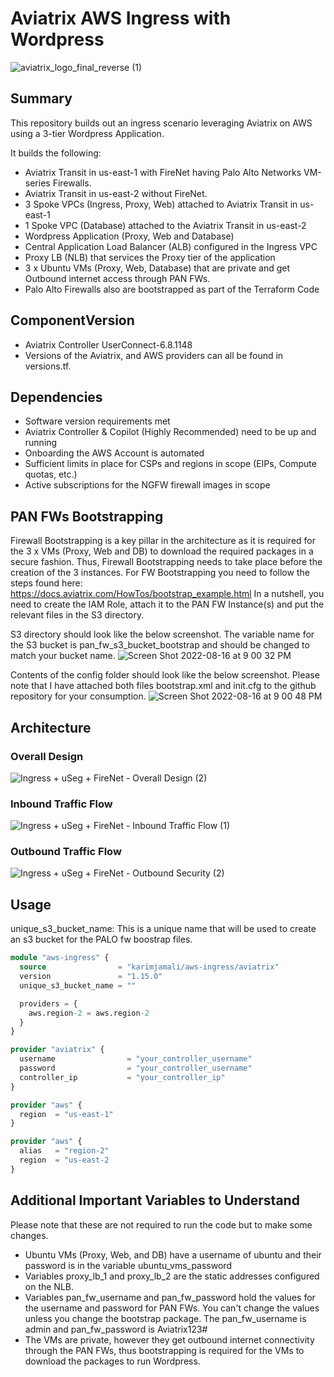 # Aviatrix AWS Ingress with Wordpress

![aviatrix_logo_final_reverse (1)](https://user-images.githubusercontent.com/16576150/185464537-8cb09a38-d0d8-41fe-b400-5dd863eacf91.png)

## Summary

This repository builds out an ingress scenario leveraging Aviatrix on AWS using a 3-tier Wordpress Application.

It builds the following:

* Aviatrix Transit in us-east-1 with FireNet having Palo Alto Networks VM-series Firewalls.
* Aviatrix Transit in us-east-2 without FireNet.  
* 3 Spoke VPCs (Ingress, Proxy, Web) attached to Aviatrix Transit in us-east-1  
* 1 Spoke VPC (Database) attached to the Aviatrix Transit in us-east-2
* Wordpress Application (Proxy, Web and Database)
* Central Application Load Balancer (ALB) configured in the Ingress VPC
* Proxy LB (NLB) that services the Proxy tier of the application
* 3 x Ubuntu VMs (Proxy, Web, Database) that are private and get Outbound internet access through PAN FWs.
* Palo Alto Firewalls also are bootstrapped as part of the Terraform Code

## ComponentVersion

* Aviatrix Controller UserConnect-6.8.1148  
* Versions of the Aviatrix, and AWS providers can all be found in versions.tf.

## Dependencies

* Software version requirements met
* Aviatrix Controller & Copilot (Highly Recommended) need to be up and running
* Onboarding the AWS Account is automated
* Sufficient limits in place for CSPs and regions in scope (EIPs, Compute quotas, etc.)
* Active subscriptions for the NGFW firewall images in scope

## PAN FWs Bootstrapping

Firewall Bootstrapping is a key pillar in the architecture as it is required for the 3 x VMs (Proxy, Web and DB) to download the required packages in a secure fashion. Thus, Firewall Bootstrapping needs to take place before the creation of the 3 instances.
For FW Bootstrapping you need to follow the steps found here: https://docs.aviatrix.com/HowTos/bootstrap_example.html
In a nutshell, you need to create the IAM Role, attach it to the PAN FW Instance(s) and put the relevant files in the S3 directory.

S3 directory should look like the below screenshot. The variable name for the S3 bucket is pan_fw_s3_bucket_bootstrap and should be changed to match your bucket name.
![Screen Shot 2022-08-16 at 9 00 32 PM](https://user-images.githubusercontent.com/16576150/185457948-b163ec9f-b0ab-47aa-99d9-e0ae12680e62.png)

Contents of the config folder should look like the below screenshot. Please note that I have attached both files bootstrap.xml and init.cfg to the github repository for your consumption.
![Screen Shot 2022-08-16 at 9 00 48 PM](https://user-images.githubusercontent.com/16576150/185458081-8b46eb26-238c-4bb6-b025-bf0484504cf3.png)

## Architecture

### Overall Design

![Ingress + uSeg + FireNet - Overall Design (2)](https://user-images.githubusercontent.com/16576150/185468311-6271e5c3-42d8-45f5-9c93-5e29ccbcd287.png)

### Inbound Traffic Flow

![Ingress + uSeg + FireNet - Inbound Traffic Flow (1)](https://user-images.githubusercontent.com/16576150/185456127-3937f726-4f46-4e3c-8dce-b4bfc464824e.png)

### Outbound Traffic Flow

![Ingress + uSeg + FireNet - Outbound Security (2)](https://user-images.githubusercontent.com/16576150/185456214-0f724b5b-cc83-4a4c-b8e9-f94d9d4da762.png)

## Usage

unique_s3_bucket_name: This is a unique name that will be used to create an s3 bucket for the PALO fw boostrap files.

```terraform
module "aws-ingress" {
  source                = "karimjamali/aws-ingress/aviatrix"
  version               = "1.15.0"
  unique_s3_bucket_name = ""

  providers = {
    aws.region-2 = aws.region-2
  }
}

provider "aviatrix" {
  username                = "your_controller_username"
  password                = "your_controller_username"
  controller_ip           = "your_controller_ip"
}

provider "aws" {
  region  = "us-east-1"
}

provider "aws" {
  alias   = "region-2"
  region  = "us-east-2
}
```

## Additional Important Variables to Understand

Please note that these are not required to run the code but to make some changes.

* Ubuntu VMs (Proxy, Web, and DB) have a username of ubuntu and their password is in the variable ubuntu_vms_password
* Variables proxy_lb_1 and proxy_lb_2 are the static addresses configured on the NLB.
* Variables pan_fw_username and pan_fw_password hold the values for the username and password for PAN FWs. You can't change the values unless you change the bootstrap package. The pan_fw_username is admin and pan_fw_password is Aviatrix123#
* The VMs are private, however they get outbound internet connectivity through the PAN FWs, thus bootstrapping is required for the VMs to download the packages to run Wordpress.
